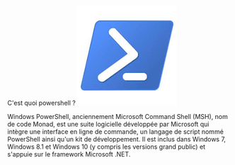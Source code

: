 C'est quoi powershell ?                                                ![](https://github.com/EnzoooPNT/Powershell/blob/main/IMAGE/powershell%20logo.jpg)

Windows PowerShell, anciennement Microsoft Command Shell (MSH), nom de code Monad, est une suite logicielle développée par Microsoft qui intègre une interface en ligne de commande, un langage de script nommé PowerShell ainsi qu'un kit de développement. Il est inclus dans Windows 7, Windows 8.1 et Windows 10 (y compris les versions grand public) et s'appuie sur le framework Microsoft .NET.
